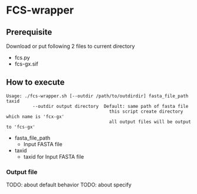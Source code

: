 # FCS-wrapper

## Prerequisite

Download or put following 2 files to current directory

- fcs.py
- fcs-gx.sif

## How to execute

```console
Usage: ./fcs-wrapper.sh [--outdir /path/to/outdirdir] fasta_file_path taxid
          --outdir output directory  Default: same path of fasta file
                                       this script create directory which name is 'fcx-gx'
                                       all output files will be output to 'fcs-gx'

```

- fasta\_file\_path
  - Input FASTA file
- taxid
  - taxid for Input FASTA file

### Output file

TODO: about default behavior
TODO: about specify
